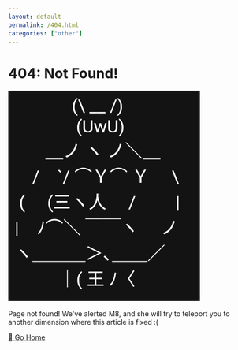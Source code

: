 ```yaml
---
layout: default
permalink: /404.html
categories: ["other"]
---
```


# 404: Not Found!

![mad_m8.png](Resources/m8/mad_m8.png)

Page not found! We've alerted M8, and she will try to teleport 
you to another dimension where this article is fixed :(

[🏡 Go Home](index)